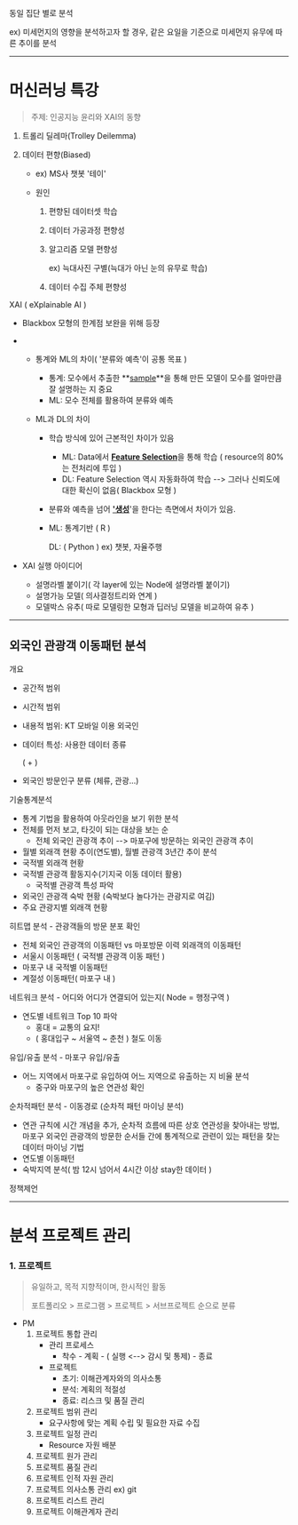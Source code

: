 동일 집단 별로 분석

ex) 미세먼지의 영향을 분석하고자 할 경우, 같은 요일을 기준으로 미세먼지 유무에 따른 추이를 분석



---

# 머신러닝 특강

> 주제: 인공지능 윤리와 XAI의 동향



1. 트롤리 딜레마(Trolley Deilemma)

2. 데이터 편향(Biased)

   - ex) MS사 챗봇 '테이'

   - 원인

     1. 편향된 데이터셋 학습

     2. 데이터 가공과정 편향성

     3. 알고리즘 모델 편향성 

        ex) 늑대사진 구별(늑대가 아닌 눈의 유무로 학습)

     4. 데이터 수집 주체 편향성



XAI ( eXplainable AI )

- Blackbox 모형의 한계점 보완을 위해 등장

- 
  - 통계와 ML의 차이( '분류와 예측'이 공통 목표 )
    - 통계: 모수에서 추출한 **<u>sample</u>**을 통해 만든 모델이 모수를 얼마만큼 잘 설명하는 지 중요
    - ML: 모수 전체를 활용하여 분류와 예측

  - ML과 DL의 차이

    - 학습 방식에 있어 근본적인 차이가 있음

      - ML:  Data에서 <u>**Feature Selection**</u>을 통해 학습 ( resource의 80%는 전처리에 투입 )
      - DL: Feature Selection 역시 자동화하여 학습 --> 그러나 신뢰도에 대한 확신이 없음( Blackbox 모형 ) 

    - 분류와 예측을 넘어 **<u>'생성</u>**'을 한다는 측면에서 차이가 있음.

    - ML: 통계기반 ( R )

      DL:  ( Python ) ex) 챗봇, 자율주행

- XAI 실행 아이디어

  - 설명라벨 붙이기( 각 layer에 있는 Node에 설명라벨 붙이기)
  - 설명가능 모델( 의사결정트리와 연계 )
  - 모델박스 유추( 따로 모델링한 모형과 딥러닝 모델을 비교하여 유추 )







---

## 외국인 관광객 이동패턴 분석

개요

- 공간적 범위

- 시간적 범위

- 내용적 범위: KT 모바일 이용 외국인

- 데이터 특성: 사용한 데이터 종류

  ( + )

- 외국인 방문인구 분류 (체류, 관광...)

기술통계분석

- 통계 기법을 활용하여 아웃라인을 보기 위한 분석
- 전체를 먼저 보고, 타깃이 되는 대상을 보는 순
  - 전체 외국인 관광객 추이 --> 마포구에 방문하는 외국인 관광객 추이
- 월별 외래객 현황 추이(연도별), 월별 관광객 3년간 추이 분석
- 국적별 외래객 현황
- 국적별 관광객 활동지수(기지국 이동 데이터 활용)
  - 국적별 관광객 특성 파악
- 외국인 관광객 숙박 현황 (숙박보다 놀다가는 관광지로 여김)
- 주요 관광지별 외래객 현황

히트맵 분석 - 관광객들의 방문 분포 확인

- 전체 외국인 관광객의 이동패턴 vs 마포방문 이력 외래객의 이동패턴
- 서울시 이동패턴 ( 국적별 관광객 이동 패턴 )
- 마포구 내 국적별 이동패턴
- 계절성 이동패턴( 마포구 내 )

네트워크 분석 - 어디와 어디가 연결되어 있는지( Node = 행정구역 )

- 연도별 네트워크 Top 10 파악
  - 홍대 = 교통의 요지!
  - ( 홍대입구 ~ 서울역 ~ 춘천 ) 철도 이동

유입/유출 분석 - 마포구 유입/유출

- 어느 지역에서 마포구로 유입하여 어느 지역으로 유출하는 지 비율 분석
  - 중구와 마포구의 높은 연관성 확인

순차적패턴 분석 - 이동경로 (순차적 패턴 마이닝 분석)

- 연관 규칙에 시간 개념을 추가, 순차적 흐름에 따른 상호 연관성을 찾아내는 방법, 마포구 외국인 관광객의 방문한 순서들 간에 통계적으로 관련이 있는 패턴을 찾는 데이터 마이닝 기법
- 연도별 이동패턴
- 숙박지역 분석( 밤 12시 넘어서 4시간 이상 stay한 데이터 )

정책제언



---

# 분석 프로젝트 관리

### 1. 프로젝트

> 유일하고, 목적 지향적이며, 한시적인 활동
>
> 포트폴리오 > 프로그램 > 프로젝트 > 서브프로젝트 순으로 분류

- PM
  1. 프로젝트 통합 관리
     - 관리 프로세스
       - 착수 - 계획 - ( 실행 <--> 감시 및 통제)  - 종료
     - 프로젝트
       - 초기: 이해관계자와의 의사소통
       - 분석: 계획의 적절성
       - 종료: 리스크 및 품질 관리
  2. 프로젝트 범위 관리
     - 요구사항에 맞는 계획 수립 및 필요한 자료 수집 
  3. 프로젝트 일정 관리
     - Resource 자원 배분
  4. 프로젝트 원가 관리
  5. 프로젝트 품질 관리
  6. 프로젝트 인적 자원 관리
  7. 프로젝트 의사소통 관리 ex) git
  8. 프로젝트 리스트 관리
  9. 프로젝트 이해관계자 관리
